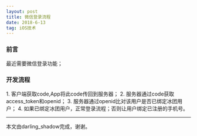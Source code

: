 ```yaml
---
layout: post
title: 微信登录流程
date: 2018-6-13
tag: iOS技术
---
```


<h3>前言</h3>
最近需要微信登录功能；

           
<h3>开发流程</h3>
1. 客户端获取code,App将此code传回到服务器；
2. 服务器通过code获取access_token和openid；
3. 服务器通过openid比对该用户是否已绑定冰团用户；
4. 如果已绑定冰团用户，正常登录流程；否则让用户绑定已注册的手机号。




-------------------------------
本文由darling_shadow完成，谢谢。
 
 
